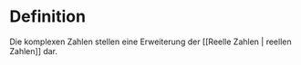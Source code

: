 # Definition
Die komplexen Zahlen stellen eine Erweiterung der [[Reelle Zahlen | reellen Zahlen]] dar.

